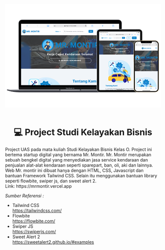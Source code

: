 <div align="center">
  <img src="https://github.com/rioarya01/mr-montir/blob/main/mockup-readme.png"/>
</div>
<br/>

<div>
  <h1  align="center">
    💻 Project Studi Kelayakan Bisnis
  </h1>
  <p>
    Project UAS pada mata kuliah Studi Kelayakan Bisnis Kelas O. Project ini bertema startup digital yang bernama Mr. Montir.
    Mr. Montir merupakan sebuah bengkel digital yang menyediakan jasa service kendaraan dan penjualan alat-alat kendaraan seperti
    sparepart, ban, oli, aki dan lainnya. Web Mr. montir ini dibuat hanya dengan HTML, CSS, Javascript dan bantuan Framework Tailwind CSS. Selain itu menggunakan bantuan library
    seperti flowbite, swiper js, dan sweet alert 2. <br>
    Link: https://mrmontir.vercel.app
  </p>
</div>

*Sumber Referensi :*<br>
- Tailwind CSS<br>
https://tailwindcss.com/<br>
- Flowbite<br>
https://flowbite.com/
- Swiper JS<br>
https://swiperjs.com/
- Sweet Alert 2<br>
https://sweetalert2.github.io/#examples
